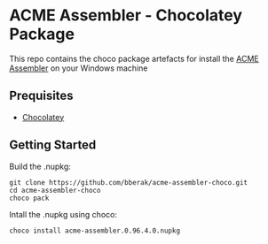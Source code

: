 # ACME Assembler - Chocolatey Package

This repo contains the choco package artefacts for install the [ACME Assembler](https://sourceforge.net/projects/acme-crossass/) on your Windows machine

## Prequisites

- [Chocolatey](https://chocolatey.org/)

## Getting Started

Build the .nupkg:

```
git clone https://github.com/bberak/acme-assembler-choco.git
cd acme-assembler-choco
choco pack
```

Intall the .nupkg using choco:

```
choco install acme-assembler.0.96.4.0.nupkg
```